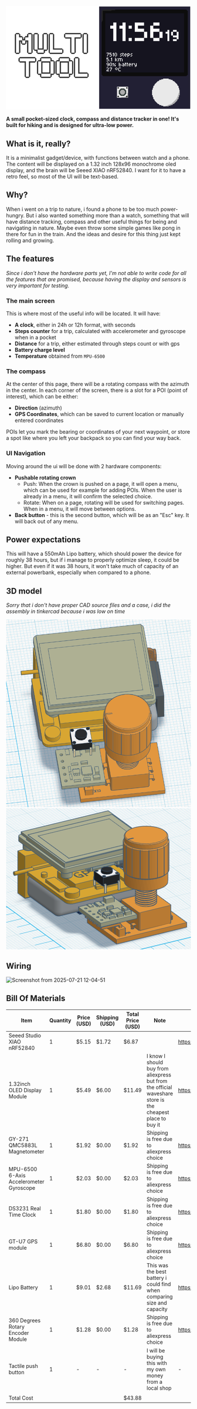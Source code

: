 <p align="center">
  <img src="./images/readmedemo.gif" />
</p>


**A small pocket-sized clock, compass and distance tracker in one! It's built for hiking and is designed for ultra-low power.**

## What is it, really?
It is a minimalist gadget/device, with functions between watch and a phone. The content will be displayed on a 1.32 inch 128x96 monochrome oled display, and the brain will be Seeed XIAO nRF52840. I want for it to have a retro feel, so most of the UI will be text-based.

## Why?
When i went on a trip to nature, i found a phone to be too much power-hungry. But i also wanted something more than a watch, something that will have distance tracking, compass and other useful things for being and navigating in nature. Maybe even throw some simple games like pong in there for fun in the train. And the ideas and desire for this thing just kept rolling and growing.


## The features
*Since i don't have the hardware parts yet, I'm not able to write code for all the features that are promised, because having the display and sensors is very important for testing.*
### The main screen
This is where most of the useful info will be located. It will have:
- **A clock**, either in 24h or 12h format, with seconds
- **Steps counter** for a trip, calculated with accelerometer and gyroscope when in a pocket
- **Distance** for a trip, either estimated through steps count or with gps
- **Battery charge level**
- **Temperature** obtained from `MPU-6500`

### The compass
At the center of this page, there will be a rotating compass with the azimuth in the center. In each corner of the screen, there is a slot for a POI (point of interest), which can be either:
- **Direction** (azimuth)
- **GPS Coordinates**, which can be saved to current location or manually entered coordinates

POIs let you mark the bearing or coordinates of your next waypoint, or store a spot like where you left your backpack so you can find your way back.

### UI Navigation
Moving around the ui will be done with 2 hardware components:
- **Pushable rotating crown**
  - Push: When the crown is pushed on a page, it will open a menu, which can be used for example for adding POIs. When the user is already in a menu, it will confirm the selected choice.
  - Rotate: When on a page, rotating will be used for switching pages. When in a menu, it will move between options.
- **Back button** - this is the second button, which will be as an "Esc" key. It will back out of any menu.

## Power expectations
This will have a 550mAh Lipo battery, which should power the device for roughly 38 hours, but if i manage to properly optimize sleep, it could be higher. But even if it was 38 hours, it won't take much of capacity of an external powerbank, especially when compared to a phone.

## 3D model
*Sorry that i don't have proper CAD source files and a case, i did the assembly in tinkercad because i was low on time* 

![3D Model](<./images/Screenshot 2025-07-22 at 16-49-46 3D design MultiTool - Tinkercad.png>)
![3D Model](<./images/Screenshot 2025-07-22 at 16-52-20 3D design MultiTool - Tinkercad.png>)

## Wiring
<img width="587" height="820" alt="Screenshot from 2025-07-21 12-04-51" src="https://github.com/user-attachments/assets/7e1946fe-9c6a-491a-8c40-92dc4c0d0a11" />

## Bill Of Materials
|Item                                   |Quantity|Price (USD)|Shipping (USD)|Total Price (USD)|Note                                                                                                     |Link                                                 |
|---------------------------------------|--------|-----------|--------------|-----------------|---------------------------------------------------------------------------------------------------------|-----------------------------------------------------|
|Seeed Studio XIAO nRF52840             |1       |$5.15      |$1.72         |$6.87            |                                                                                                         |https://www.aliexpress.com/item/1005004459618789.html|
|1.32inch OLED Display Module           |1       |$5.49      |$6.00         |$11.49           |I know I should buy from aliexpress but from the official waveshare store is the cheapest place to buy it| https://www.waveshare.com/1.32inch-oled-module.htm  |
|GY-271 QMC5883L Magnetometer           |1       |$1.92      |$0.00         |$1.92            |Shipping is free due to aliexpress choice                                                                |https://www.aliexpress.com/item/1005007183006706.html|
|MPU-6500 6-Axis Accelerometer Gyroscope|1       |$2.03      |$0.00         |$2.03            |Shipping is free due to aliexpress choice                                                                |https://www.aliexpress.com/item/1005008913624575.html|
|DS3231 Real Time Clock                 |1       |$1.80      |$0.00         |$1.80            |Shipping is free due to aliexpress choice                                                                |https://www.aliexpress.com/item/1005006885926027.html|
|GT-U7 GPS module                       |1       |$6.80      |$0.00         |$6.80            |Shipping is free due to aliexpress choice                                                                |https://www.aliexpress.com/item/1005001713388717.html|
|Lipo Battery                           |1       |$9.01      |$2.68         |$11.69           |This was the best battery i could find when comparing size and capacity                                  |https://www.aliexpress.com/item/1005006666958920.html|
|360 Degrees Rotary Encoder Module      |1       |$1.28      |$0.00         |$1.28            |Shipping is free due to aliexpress choice                                                                |https://www.aliexpress.com/item/1005006579651632.html|
|Tactile push button                    |1       |-          |-             |-                |I will be buying this with my own money from a local shop                                                |-                                                    |
|                                       |        |           |              |                 |                                                                                                         |                                                     |
|Total Cost                             |        |           |              |$43.88           |                                                                                                         |                                                     |
